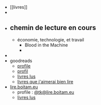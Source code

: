 - [[livres]]
-
- ## chemin de lecture en cours
	- économie, technologie, et travail
		- Blood in the Machine
		-
-
- goodreads
	- [profile](https://www.goodreads.com/user/show/8344753-tam-kien-duong)
	- [profil](https://www.goodreads.com/user/show/8344753-tam-kien-duong)
	- [livres lus](https://www.goodreads.com/review/list/8344753-tam-kien-duong?shelf=read)
	- [livres que j'aimerai bien lire](https://www.goodreads.com/review/list/8344753-tam-kien-duong?order=d&shelf=to-read&sort=date_added)
- [lire.boitam.eu](https://lire.boitam.eu/)
	- profile : [@tk@lire.boitam.eu](https://lire.boitam.eu/user/tk)
	- [livres lus](https://lire.boitam.eu/user/tk/books/read)
